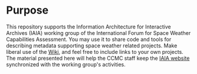 # Purpose

This repository supports the Information Architecture for Interactive Archives (IAIA) working group of the International Forum for Space Weather Capabilities Assessment. You may use it to share code and tools for describing metadata supporting space weather related projects. Make liberal use of the [Wiki](https://github.com/ccmc/IAIA/wiki), and feel free to include links to your own projects. The material presented here will help the CCMC staff keep the [IAIA website](https://ccmc.gsfc.nasa.gov/assessment/topics/data.php) synchronized with the working group's activities.

